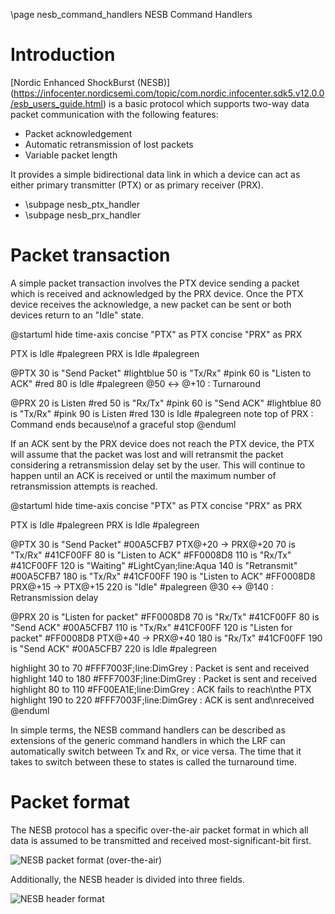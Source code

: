 \page nesb_command_handlers NESB Command Handlers

# Introduction

[Nordic Enhanced ShockBurst (NESB)] (https://infocenter.nordicsemi.com/topic/com.nordic.infocenter.sdk5.v12.0.0/esb_users_guide.html) is a basic protocol which supports two-way data packet communication with the following features:

- Packet acknowledgement
- Automatic retransmission of lost packets
- Variable packet length

It provides a simple bidirectional data link in which a device can act as either primary transmitter (PTX) or as primary receiver (PRX).

- \subpage nesb_ptx_handler
- \subpage nesb_prx_handler

# Packet transaction

A simple packet transaction involves the PTX device sending a packet which is received and acknowledged by the PRX device. Once the PTX device receives the acknowledge, a new packet can be sent or both devices return to an "Idle" state.

@startuml
hide time-axis
concise "PTX" as PTX
concise "PRX" as PRX

PTX is Idle #palegreen
PRX is Idle #palegreen

@PTX
30 is "Send Packet" #lightblue
50 is "Tx/Rx" #pink
60 is "Listen to ACK" #red
80 is Idle #palegreen
@50 <-> @+10 : Turnaround

@PRX
20 is Listen #red
50 is "Rx/Tx" #pink
60 is "Send ACK" #lightblue
80 is "Tx/Rx" #pink
90 is Listen #red
130 is Idle #palegreen
note top of PRX : Command ends because\nof a graceful stop
@enduml

If an ACK sent by the PRX device does not reach the PTX device, the PTX will assume that the packet was lost and will retransmit the packet considering a retransmission delay set by the user. This will continue to happen until an ACK is received or until the maximum number of retransmission attempts is reached.

@startuml
hide time-axis
concise "PTX" as PTX
concise "PRX" as PRX

PTX is Idle #palegreen
PRX is Idle #palegreen

@PTX
30 is "Send Packet" #00A5CFB7
PTX@+20 -> PRX@+20
70 is "Tx/Rx" #41CF00FF
80 is "Listen to ACK" #FF0008D8
110 is "Rx/Tx" #41CF00FF
120 is "Waiting" #LightCyan;line:Aqua
140 is "Retransmit" #00A5CFB7
180 is "Tx/Rx" #41CF00FF
190 is "Listen to ACK" #FF0008D8
PRX@+15 -> PTX@+15
220 is "Idle" #palegreen
@30 <-> @140 : Retransmission delay

@PRX
20 is "Listen for packet" #FF0008D8
70 is "Rx/Tx" #41CF00FF
80 is "Send ACK" #00A5CFB7
110 is "Tx/Rx" #41CF00FF
120 is "Listen for packet" #FF0008D8
PTX@+40 -> PRX@+40
180 is "Rx/Tx" #41CF00FF
190 is "Send ACK" #00A5CFB7
220 is Idle #palegreen

highlight 30 to 70 #FFF7003F;line:DimGrey : Packet is sent and received
highlight 140 to 180 #FFF7003F;line:DimGrey : Packet is sent and received
highlight 80 to 110 #FF00EA1E;line:DimGrey : ACK fails to reach\nthe PTX
highlight 190 to 220 #FFF7003F;line:DimGrey : ACK is sent and\nreceived
@enduml

In simple terms, the NESB command handlers can be described as extensions of the generic command handlers in which the LRF can automatically switch between Tx and Rx, or vice versa. The time that it takes to switch between these to states is called the turnaround time.

# Packet format

The NESB protocol has a specific over-the-air packet format in which all data is assumed to be transmitted and received most-significant-bit first.

![NESB packet format (over-the-air)](docs/rcl/source/images/ota_packet_format_nesb.png)

Additionally, the NESB header is divided into three fields.

![NESB header format](docs/rcl/source/images/header_format_nesb.png)

